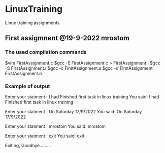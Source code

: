 # LinuxTraining
Linux training assignments

## First assigmnent	@19-9-2022	mrostom
### The used compilation commands
$vim FirstAssignment.c
$gcc -E FirstAssignment.c > FirstAssignment.i
$gcc -S FirstAssignment.i
$gcc -c FirstAssignment.s
$gcc -o FirstAssignment FirstAssignment.o

### Example of output
Enter your statment : I had Finished first task in linux training
You said: I had Finished first task in linux training

Enter your statment : On Saturday 17/9/2022
You said: On Saturday 17/9/2022

Enter your statment : mrostom
You said: mrostom

Enter your statment : exit
You said: exit

Exiting, Goodbye.........
